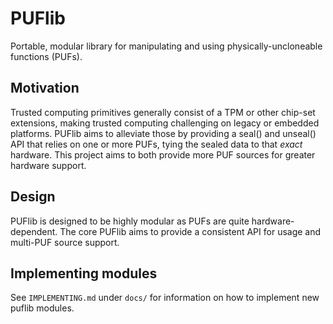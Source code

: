 PUFlib
======

Portable, modular library for manipulating and using physically-uncloneable functions (PUFs).

Motivation
-----------

Trusted computing primitives generally consist of a TPM or other chip-set extensions, making trusted
computing challenging on legacy or embedded platforms. PUFlib aims to alleviate those by providing
a seal() and unseal() API that relies on one or more PUFs, tying the sealed data to that *exact*
hardware. This project aims to both provide more PUF sources for greater hardware support.

Design
------

PUFlib is designed to be highly modular as PUFs are quite hardware-dependent. The core PUFlib aims
to provide a consistent API for usage and multi-PUF source support.

Implementing modules
--------------------

See `IMPLEMENTING.md` under `docs/` for information on how to implement new puflib modules.
